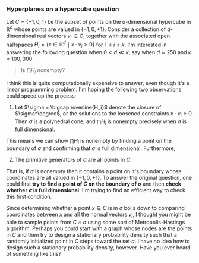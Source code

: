 ### Hyperplanes on a hypercube question

Let $C = \{-1,0,1\}$ be the subset of points on the $d$-dimensional hypercube in $\mathbb R^d$ whose points are valued in $\{-1, 0, +1\}$. Consider a collection of $d$-dimensional real vectors  $v_i \in C$, together with the associated open halfspaces $H_i = \{x\in \mathbb R^d ~\mid~ x\cdot v_i > 0 \}$ for $1\leq i\leq k$. I'm interested in answering the following question when $0 < d \ll k$, say when $d \approx 258$ and $k\approx 100,000$:

> Is $\bigcap H_i$ nonempty?

I think this is quite computationally expensive to answer, even though it's a linear programming problem. I'm hoping the following two observations could speed up the process:

1. Let $\sigma = \bigcap \overline{H_i}$ denote the closure of $\sigma^\degree$, or the solutions to the loosened constraints $x \cdot v_i \geq 0$. Then $\sigma$ is a polyhedral cone, and   $\bigcap H_i$ is nonempty precisely when $\sigma$ is full dimensional.

This means we can show $\bigcap H_i$ is nonempty by finding a point on the boundary of $\sigma$ and confirming that $\sigma$ is full dimensional. Furthermore, 

2. The primitive generators of $\sigma$ are all points in $C$.

That is, if $\sigma$ is nonempty then it contains a point on it's boundary whose coordinates are all valued in $\{-1, 0, +1\}$. To answer the original question, one could first **try to find a point of $C$ on the boundary of $\sigma$** and then **check whether $\sigma$ is full dimensional**. I'm trying to find an efficient way to check this first condition.

Since determining whether a point $x \in C$ is in $\sigma$ boils down to comparing coordinates between $x$ and all the normal vectors $v_i$, I thought you might be able to sample points from $C \cap \sigma$ using some sort of Metropolis-Hastings algorithm. Perhaps you could start with a graph whose nodes are the points in $C$ and then try to design a stationary probability density such that a randomly initialized point in $C$ steps toward the set $\sigma$. I have no idea how to design such a stationary probability density, however. Have you ever heard of something like this?

